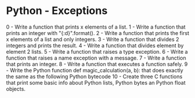 # Python - Exceptions
0 - Write a function that prints x elements of a list.
1 - Write a function that prints an integer with "{:d}".format().
2 - Write a function that prints the first x elements of a list and only integers.
3 - Write a function that divides 2 integers and prints the result.
4 - Write a function that divides element by element 2 lists.
5 - Write a function that raises a type exception.
6 - Write a function that raises a name exception with a message.
7 - Write a function that prints an integer.
8 - Write a function that executes a function safely. 
9 - Write the Python function def magic_calculation(a, b): that does exactly the same as the following Python bytecode
10 - Create three C functions that print some basic info about Python lists, Python bytes an Python float objects.
